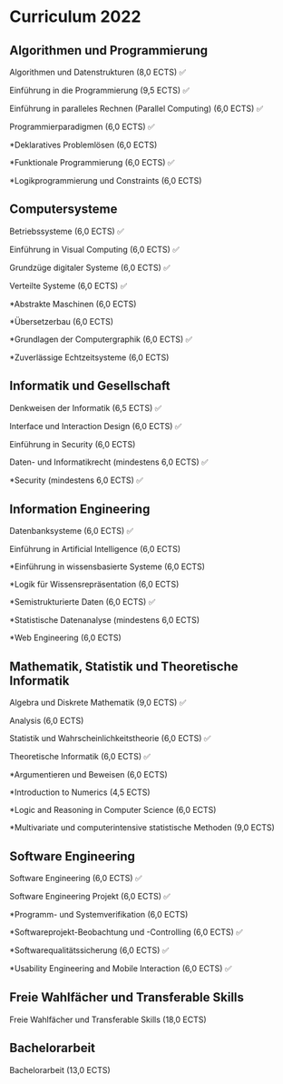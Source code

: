 # Curriculum 2022

## Algorithmen und Programmierung

Algorithmen und Datenstrukturen (8,0 ECTS) &#9989;

Einführung in die Programmierung (9,5 ECTS) &#9989;

Einführung in paralleles Rechnen (Parallel Computing) (6,0 ECTS) &#9989;

Programmierparadigmen (6,0 ECTS) &#9989;

\*Deklaratives Problemlösen (6,0 ECTS)

\*Funktionale Programmierung (6,0 ECTS) &#9989;

\*Logikprogrammierung und Constraints (6,0 ECTS)

## Computersysteme

Betriebssysteme (6,0 ECTS) &#9989;

Einführung in Visual Computing (6,0 ECTS) &#9989;

Grundzüge digitaler Systeme (6,0 ECTS) &#9989;

Verteilte Systeme (6,0 ECTS) &#9989;

\*Abstrakte Maschinen (6,0 ECTS)

\*Übersetzerbau (6,0 ECTS)

\*Grundlagen der Computergraphik (6,0 ECTS) &#9989;

\*Zuverlässige Echtzeitsysteme (6,0 ECTS)

## Informatik und Gesellschaft

Denkweisen der Informatik (6,5 ECTS) &#9989;

Interface und Interaction Design (6,0 ECTS) &#9989;

Einführung in Security (6,0 ECTS) 

Daten- und Informatikrecht (mindestens 6,0 ECTS) &#9989;

\*Security (mindestens 6,0 ECTS) &#9989;

## Information Engineering

Datenbanksysteme (6,0 ECTS) &#9989;

Einführung in Artificial Intelligence (6,0 ECTS)

\*Einführung in wissensbasierte Systeme (6,0 ECTS)

\*Logik für Wissensrepräsentation (6,0 ECTS)

\*Semistrukturierte Daten (6,0 ECTS) &#9989;

\*Statistische Datenanalyse (mindestens 6,0 ECTS)

\*Web Engineering (6,0 ECTS)

## Mathematik, Statistik und Theoretische Informatik

Algebra und Diskrete Mathematik (9,0 ECTS) &#9989;

Analysis (6,0 ECTS)

Statistik und Wahrscheinlichkeitstheorie (6,0 ECTS) &#9989;

Theoretische Informatik (6,0 ECTS) &#9989;

\*Argumentieren und Beweisen (6,0 ECTS)

\*Introduction to Numerics (4,5 ECTS)

\*Logic and Reasoning in Computer Science (6,0 ECTS)

\*Multivariate und computerintensive statistische Methoden (9,0 ECTS)

## Software Engineering

Software Engineering (6,0 ECTS) &#9989;

Software Engineering Projekt (6,0 ECTS) &#9989;

\*Programm- und Systemverifikation (6,0 ECTS)

\*Softwareprojekt-Beobachtung und -Controlling (6,0 ECTS) &#9989;

\*Softwarequalitätssicherung (6,0 ECTS) &#9989;

\*Usability Engineering and Mobile Interaction (6,0 ECTS) &#9989;

## Freie Wahlfächer und Transferable Skills

Freie Wahlfächer und Transferable Skills (18,0 ECTS)

## Bachelorarbeit

Bachelorarbeit (13,0 ECTS)
